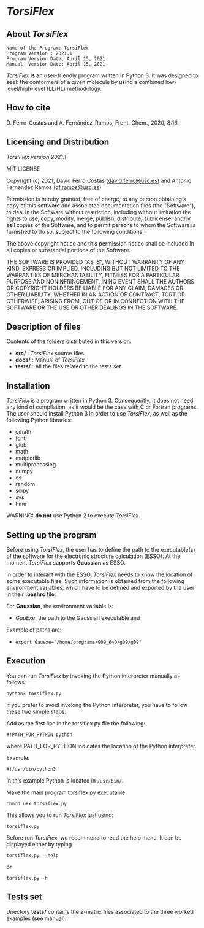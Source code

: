 # _TorsiFlex_

## About _TorsiFlex_

    Name of the Program: TorsiFlex
    Program Version : 2021.1
    Program Version Date: April 15, 2021
    Manual  Version Date: April 15, 2021

_TorsiFlex_ is an user-friendly program written in Python 3.
It was designed to seek the conformers of a given molecule by
 using a combined low-level/high-level (LL/HL) methodology.



## How to cite

D. Ferro-Costas and A. Fernández-Ramos, Front. Chem., 2020, 8:16.


## Licensing and Distribution 

_TorsiFlex version 2021.1_

MIT LICENSE

Copyright (c) 2021, David Ferro Costas (david.ferro@usc.es) and Antonio Fernandez Ramos (qf.ramos@usc.es)

Permission is hereby granted, free of charge, to any person obtaining a copy
of this software and associated documentation files (the "Software"),
to deal in the Software without restriction, including without limitation
the rights to use, copy, modify, merge, publish, distribute, sublicense,
and/or sell copies of the Software, and to permit persons to whom the Software
is furnished to do so, subject to the following conditions:

The above copyright notice and this permission notice shall be included
in all copies or substantial portions of the Software.

THE SOFTWARE IS PROVIDED "AS IS", WITHOUT WARRANTY OF ANY KIND, EXPRESS
OR IMPLIED, INCLUDING BUT NOT LIMITED TO THE WARRANTIES OF MERCHANTABILITY,
FITNESS FOR A PARTICULAR PURPOSE AND NONINFRINGEMENT. IN NO EVENT SHALL
THE AUTHORS OR COPYRIGHT HOLDERS BE LIABLE FOR ANY CLAIM, DAMAGES OR
OTHER LIABILITY, WHETHER IN AN ACTION OF CONTRACT, TORT OR OTHERWISE,
ARISING FROM, OUT OF OR IN CONNECTION WITH THE SOFTWARE OR THE USE OR
OTHER DEALINGS IN THE SOFTWARE.


## Description of files

 Contents of the folders distributed in this version:
  - **src/**       : _TorsiFlex_ source files
  - **docs/**      : Manual of _TorsiFlex_
  - **tests/**     : All the files related to the tests set
        

## Installation

_TorsiFlex_ is a program written in Python 3. Consequently, it does not need any kind 
of compilation, as it would be the case with C or Fortran programs.
The user should install Python 3 in order to use _TorsiFlex_, 
as well as the following Python libraries:
   - cmath
   - fcntl
   - glob
   - math
   - matplotlib
   - multiprocessing
   - numpy
   - os
   - random
   - scipy
   - sys
   - time

WARNING: __do not__ use Python 2 to execute _TorsiFlex_.


## Setting up the program

Before using _TorsiFlex_, the user has to define the path to the executable(s) of the 
software for the electronic structure calculation (ESSO).
At the moment _TorsiFlex_ supports __Gaussian__ as ESSO.

In order to interact with the ESSO, _TorsiFlex_ needs to know the location of some executable files. 
Such information is obtained from the following environment variables, which have to be 
defined and exported by the user in their __.bashrc__ file:

For __Gaussian__, the environment variable is:

  - _GauExe_, the path to the Gaussian executable and

Example of paths are:

  - ```export Gauexe="/home/programs/G09_64D/g09/g09"``` 


## Execution

You can run _TorsiFlex_ by invoking the Python interpreter manually as follows:

```python3 torsiflex.py```

If you prefer to avoid invoking the Python interpreter, you have to follow these two simple steps:

Add as the first line in the torsiflex.py file the following:

```#!PATH_FOR_PYTHON python```

where PATH_FOR_PYTHON indicates the location of the Python interpreter.

Example:

```#!/usr/bin/python3```


In this example Python is located in `/usr/bin/`.

Make the main program torsiflex.py executable:

```chmod u+x torsiflex.py```

This allows you to run _TorsiFlex_ just using:

```torsiflex.py```

Before run _TorsiFlex_, we recommend to read the help menu. It can be displayed either by typing

```torsiflex.py --help```

or

```torsiflex.py -h```

## Tests set

Directory __tests/__ contains the z-matrix files associated to the three worked examples (see manual). 

                                                            

